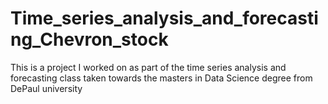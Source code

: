 # Time_series_analysis_and_forecasting_Chevron_stock
This is a project I worked on as part of the time series analysis and forecasting class taken towards the masters in Data Science degree from DePaul university
